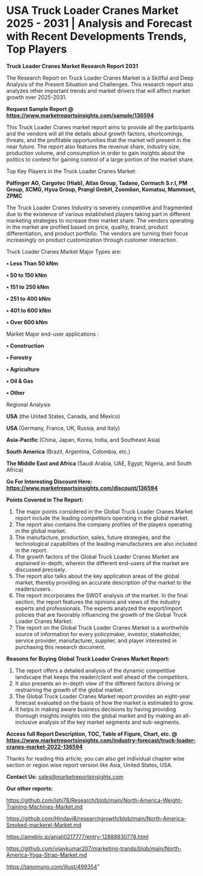 # USA Truck Loader Cranes Market 2025 - 2031 | Analysis and Forecast with Recent Developments Trends, Top Players

<strong>Truck Loader Cranes Market Research Report 2031</strong>

The Research Report on Truck Loader Cranes Market is a Skillful and Deep Analysis of the Present Situation and Challenges. This research report also analyzes other important trends and market drivers that will affect market growth over 2025-2031.

<strong>Request Sample Report @ <a href=https://www.marketreportsinsights.com/sample/136594>https://www.marketreportsinsights.com/sample/136594</a></strong>

This Truck Loader Cranes market report aims to provide all the participants and the vendors will all the details about growth factors, shortcomings, threats, and the profitable opportunities that the market will present in the near future. The report also features the revenue share, industry size, production volume, and consumption in order to gain insights about the politics to contest for gaining control of a large portion of the market share.

Top Key Players in the Truck Loader Cranes Market:

<strong>Palfinger AG, Cargotec (Hiab), Atlas Group, Tadano, Cormach S.r.l, PM Group, XCMG, Hyva Group, Prangl GmbH, Zoomlion, Komatsu, Mammoet, ZPMC</strong>

The Truck Loader Cranes Industry is severely competitive and fragmented due to the existence of various established players taking part in different marketing strategies to increase their market share. The vendors operating in the market are profiled based on price, quality, brand, product differentiation, and product portfolio. The vendors are turning their focus increasingly on product customization through customer interaction.

Truck Loader Cranes Market Major Types are:

<strong>• Less Than 50 kNm

• 50 to 150 kNm

• 151 to 250 kNm

• 251 to 400 kNm

• 401 to 600 kNm

• Over 600 kNm</strong>

Market Major end-user applications :

<strong>• Construction

• Forestry

• Agriculture

• Oil & Gas

• Other</strong>

Regional Analysis

</u><strong><b>USA</b></strong> (the United States, Canada, and Mexico)

<strong><b>USA </b></strong>(Germany, France, UK, Russia, and Italy)

<strong><b>Asia-Pacific</b></strong> (China, Japan, Korea, India, and Southeast Asia)

<strong><b>South America</b></strong> (Brazil, Argentina, Colombia, etc.)

<strong><b>The Middle East and Africa</b></strong> (Saudi Arabia, UAE, Egypt, Nigeria, and South Africa)

<strong>Go For Interesting Discount Here: <a href=https://www.marketreportsinsights.com/discount/136594>https://www.marketreportsinsights.com/discount/136594</a></strong>

<strong>Points Covered in The Report:</strong>
<ol>
  <li>The major points considered in the Global Truck Loader Cranes Market report include the leading competitors operating in the global market.</li>
  <li>The report also contains the company profiles of the players operating in the global market.</li>
  <li>The manufacture, production, sales, future strategies, and the technological capabilities of the leading manufacturers are also included in the report.</li>
  <li>The growth factors of the Global Truck Loader Cranes Market are explained in-depth, wherein the different end-users of the market are discussed precisely.</li>
  <li>The report also talks about the key application areas of the global market, thereby providing an accurate description of the market to the readers/users.</li>
  <li>The report incorporates the SWOT analysis of the market. In the final section, the report features the opinions and views of the industry experts and professionals. The experts analyzed the export/import policies that are favorably influencing the growth of the Global Truck Loader Cranes Market.</li>
  <li>The report on the Global Truck Loader Cranes Market is a worthwhile source of information for every policymaker, investor, stakeholder, service provider, manufacturer, supplier, and player interested in purchasing this research document.</li>
</ol>
<strong>Reasons for Buying Global Truck Loader Cranes Market Report:</strong>

<ol>
  <li>The report offers a detailed analysis of the dynamic competitive landscape that keeps the reader/client well ahead of the competitors.</li>
  <li>It also presents an in-depth view of the different factors driving or restraining the growth of the global market.</li>
  <li>The Global Truck Loader Cranes Market report provides an eight-year forecast evaluated on the basis of how the market is estimated to grow.</li>
  <li>It helps in making aware business decisions by having providing thorough insights insights into the global market and by making an all-inclusive analysis of the key market segments and sub-segments.</li>
</ol>
<strong>Access full Report Description, TOC, Table of Figure, Chart, etc. @ <a href=https://www.marketreportsinsights.com/industry-forecast/truck-loader-cranes-market-2022-136594>https://www.marketreportsinsights.com/industry-forecast/truck-loader-cranes-market-2022-136594</a></strong>


Thanks for reading this article; you can also get individual chapter wise section or region wise report version like Asia, United States, USA.

<strong>Contact Us:</strong>
sales@marketreportsinsights.com

<strong>Our other reports:</strong>

<a href=https://github.com/Ishi78/Research/blob/main/North-America-Weight-Training-Machines-Market.md>https://github.com/Ishi78/Research/blob/main/North-America-Weight-Training-Machines-Market.md</a>

<a href=https://github.com/Hindavi8/researchgrowth/blob/main/North-America-Smoked-mackerel-Market.md>https://github.com/Hindavi8/researchgrowth/blob/main/North-America-Smoked-mackerel-Market.md</a>

<a href=https://ameblo.jp/anjali0217777/entry-12888830778.html>https://ameblo.jp/anjali0217777/entry-12888830778.html</a>

<a href=https://github.com/vijaykumar207/marketing-trands/blob/main/North-America-Yoga-Strap-Market.md>https://github.com/vijaykumar207/marketing-trands/blob/main/North-America-Yoga-Strap-Market.md</a>

<a href=https://tanomuno.com/illust/499354>https://tanomuno.com/illust/499354</a>"
